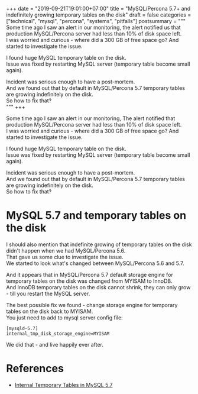 +++
date = "2019-09-21T19:01:00+07:00"
title = "MySQL/Percona 5.7+ and indefinitely growing temporary tables on the disk"
draft = false
categories = ["technical", "mysql", "percona", "systems", "pitfalls"]
postsummary = """
Some time ago I saw an alert in our monitoring, the alert notified us that production MySQL/Percona server had less than 10% of disk space left.  
I was worried and curious - where did a 300 GB of free space go?
And started to investigate the issue.

I found huge MySQL temporary table on the disk.  
Issue was fixed by restarting MySQL server (temporary table become small again).

Incident was serious enough to have a post-mortem.  
And we found out that by default in MySQL/Percona 5.7 temporary tables are growing indefinitely on the disk.  
So how to fix that?  
"""
+++

<!-- more -->

Some time ago I saw an alert in our monitoring,
The alert notified that production MySQL/Percona server had less than 10% of disk space left.  
I was worried and curious - where did a 300 GB of free space go?
And started to investigate the issue.

I found huge MySQL temporary table on the disk.  
Issue was fixed by restarting MySQL server (temporary table become small again).

Incident was serious enough to have a post-mortem.  
And we found out that by default in MySQL/Percona 5.7 temporary tables are growing indefinitely on the disk.  
So how to fix that?  

# MySQL 5.7 and temporary tables on the disk

I should also mention that indefinite growing of temporary tables on the disk didn't happen when we had MySQL/Percona 5.6.  
That gave us some clue to investigate the issue.  
We started to look what's changed between MySQL/Percona 5.6 and 5.7.  

And it appears that in MySQL/Percona 5.7 default storage engine for temporary tables on the disk was changed from MYISAM to InnoDB.  
And InnoDB temporary tables on the disk cannot shrink, they can only grow - till you restart the MySQL server.  

The best possible fix we found - change storage engine for temporary tables on the disk back to MYISAM.  
You just need to add to mysql server config file:

```
[mysqld-5.7]
internal_tmp_disk_storage_engine=MYISAM
```

We did that - and live happily ever after.

# References

* [Internal Temporary Tables in MySQL 5.7](https://www.percona.com/blog/2017/12/04/internal-temporary-tables-mysql-5-7/)
